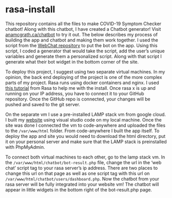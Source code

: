 # rasa-install

  This repository contains all the files to make COVID-19 Symptom Checker chatbot! Along with this chatbot, I have created a Chatbot generator! Visit [anamcgrath.ca/chatbot](https://anamcgrath.ca/chatbot) to try it out. The below describes my process of building the app and chatbot and making them work together. I used the script from the [WebChat repository](https://github.com/botfront/rasa-webchat) to put the bot on the app. Using this script, I coded a generator that would take the script, add the user’s unique variables and generate them a personalized script. Along with that script I generate what their bot widget in the bottom corner of the site.

  To deploy this project, I suggest using two separate virtual machines. In my opinion, the back end deploying of the project is one of the more complex parts of my project. Rasa runs using docker containers and nginx. I used [this tutorial](https://rasa.com/docs/rasa-x/installation-and-setup/docker-compose-script/) from Rasa to help me with the install. Once rasa x is up and running on your IP address, you have to connect it to your GitHub repository. Once the GitHub repo is connected, your changes will be pushed and saved to the git server. 

  On the separate vm I use a pre-installed LAMP stack vm from google cloud. I built my [website](https://anamcgrath.ca) using visual studio code on my local machine. Once the site was done I connected the vm to code-anywhere and uploaded the files to the `/var/www/html` folder. From code-anywhere I built the app itself. To deploy the app and site you would need to download the html directory, put it on your personal server and make sure that the LAMP stack is preinstalled with PhpMyAdmin. 

  To connect both virtual machines to each other, go to the lamp stack vm. In the `/var/www/html/chatbot/bot-result.php` file, change the url in the ‘web chat’ script tag to your rasa server’s ip address. There are two places to change this url on that page as well as one script tag with this url on  `/var/www/html/chatbot/users/dashboard.php`. Now the chatbot from your rasa server will be fully integrated into your website vm! The chatbot will appear in little widgets in the bottom right of the bot-result.php page. 

